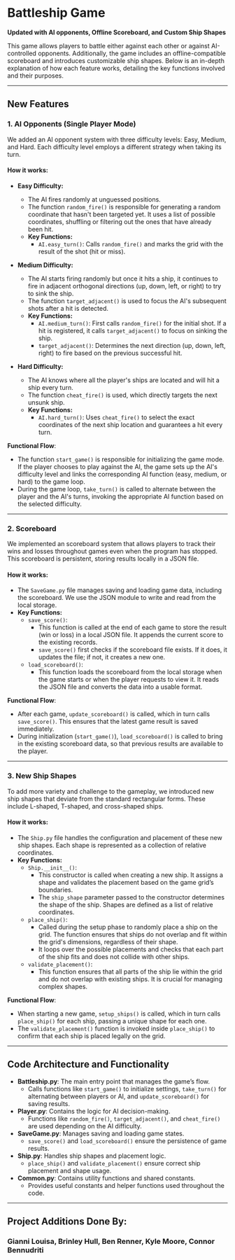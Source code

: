
# Battleship Game

**Updated with AI opponents, Offline Scoreboard, and Custom Ship Shapes**

This game allows players to battle either against each other or against AI-controlled opponents. Additionally, the game includes an offline-compatible scoreboard and introduces customizable ship shapes. Below is an in-depth explanation of how each feature works, detailing the key functions involved and their purposes.

---

## New Features

### 1. **AI Opponents (Single Player Mode)**
We added an AI opponent system with three difficulty levels: Easy, Medium, and Hard. Each difficulty level employs a different strategy when taking its turn.

#### How it works:
- **Easy Difficulty:**
    - The AI fires randomly at unguessed positions.
    - The function `random_fire()` is responsible for generating a random coordinate that hasn't been targeted yet. It uses a list of possible coordinates, shuffling or filtering out the ones that have already been hit.
    - **Key Functions:**
        - `AI.easy_turn()`: Calls `random_fire()` and marks the grid with the result of the shot (hit or miss).

- **Medium Difficulty:**
    - The AI starts firing randomly but once it hits a ship, it continues to fire in adjacent orthogonal directions (up, down, left, or right) to try to sink the ship.
    - The function `target_adjacent()` is used to focus the AI's subsequent shots after a hit is detected.
    - **Key Functions:**
        - `AI.medium_turn()`: First calls `random_fire()` for the initial shot. If a hit is registered, it calls `target_adjacent()` to focus on sinking the ship.
        - `target_adjacent()`: Determines the next direction (up, down, left, right) to fire based on the previous successful hit.
        
- **Hard Difficulty:**
    - The AI knows where all the player's ships are located and will hit a ship every turn.
    - The function `cheat_fire()` is used, which directly targets the next unsunk ship.
    - **Key Functions:**
        - `AI.hard_turn()`: Uses `cheat_fire()` to select the exact coordinates of the next ship location and guarantees a hit every turn.
        
**Functional Flow**:
- The function `start_game()` is responsible for initializing the game mode. If the player chooses to play against the AI, the game sets up the AI's difficulty level and links the corresponding AI function (easy, medium, or hard) to the game loop.
- During the game loop, `take_turn()` is called to alternate between the player and the AI's turns, invoking the appropriate AI function based on the selected difficulty.

---

### 2. **Scoreboard**
We implemented an scoreboard system that allows players to track their wins and losses throughout games even when the program has stopped. This scoreboard is persistent, storing results locally in a JSON file.

#### How it works:
- The `SaveGame.py` file manages saving and loading game data, including the scoreboard. We use the JSON module to write and read from the local storage.
- **Key Functions:**
    - `save_score()`:
        - This function is called at the end of each game to store the result (win or loss) in a local JSON file. It appends the current score to the existing records.
        - `save_score()` first checks if the scoreboard file exists. If it does, it updates the file; if not, it creates a new one.
    - `load_scoreboard()`:
        - This function loads the scoreboard from the local storage when the game starts or when the player requests to view it. It reads the JSON file and converts the data into a usable format.
        
**Functional Flow**:
- After each game, `update_scoreboard()` is called, which in turn calls `save_score()`. This ensures that the latest game result is saved immediately.
- During initialization (`start_game()`), `load_scoreboard()` is called to bring in the existing scoreboard data, so that previous results are available to the player.

---

### 3. **New Ship Shapes**
To add more variety and challenge to the gameplay, we introduced new ship shapes that deviate from the standard rectangular forms. These include L-shaped, T-shaped, and cross-shaped ships.

#### How it works:
- The `Ship.py` file handles the configuration and placement of these new ship shapes. Each shape is represented as a collection of relative coordinates.
- **Key Functions:**
    - `Ship.__init__()`:
        - This constructor is called when creating a new ship. It assigns a shape and validates the placement based on the game grid’s boundaries.
        - The `ship_shape` parameter passed to the constructor determines the shape of the ship. Shapes are defined as a list of relative coordinates.
    - `place_ship()`:
        - Called during the setup phase to randomly place a ship on the grid. The function ensures that ships do not overlap and fit within the grid's dimensions, regardless of their shape.
        - It loops over the possible placements and checks that each part of the ship fits and does not collide with other ships.
    - `validate_placement()`:
        - This function ensures that all parts of the ship lie within the grid and do not overlap with existing ships. It is crucial for managing complex shapes.
        
**Functional Flow**:
- When starting a new game, `setup_ships()` is called, which in turn calls `place_ship()` for each ship, passing a unique shape for each one.
- The `validate_placement()` function is invoked inside `place_ship()` to confirm that each ship is placed legally on the grid.

---

## Code Architecture and Functionality

- **Battleship.py**: The main entry point that manages the game’s flow.
    - Calls functions like `start_game()` to initialize settings, `take_turn()` for alternating between players or AI, and `update_scoreboard()` for saving results.
- **Player.py**: Contains the logic for AI decision-making.
    - Functions like `random_fire()`, `target_adjacent()`, and `cheat_fire()` are used depending on the AI difficulty.
- **SaveGame.py**: Manages saving and loading game states.
    - `save_score()` and `load_scoreboard()` ensure the persistence of game results.
- **Ship.py**: Handles ship shapes and placement logic.
    - `place_ship()` and `validate_placement()` ensure correct ship placement and shape usage.
- **Common.py**: Contains utility functions and shared constants.
    - Provides useful constants and helper functions used throughout the code.

---
## Project Additions Done By:
### Gianni Louisa, Brinley Hull, Ben Renner, Kyle Moore, Connor Bennudriti
